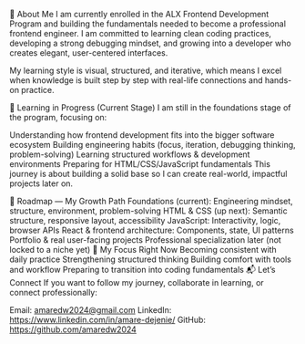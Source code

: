 🌱 About Me
I am currently enrolled in the ALX Frontend Development Program and building the fundamentals needed to become a professional frontend engineer. I am committed to learning clean coding practices, developing a strong debugging mindset, and growing into a developer who creates elegant, user-centered interfaces.

My learning style is visual, structured, and iterative, which means I excel when knowledge is built step by step with real-life connections and hands-on practice.

📌 Learning in Progress (Current Stage)
I am still in the foundations stage of the program, focusing on:

Understanding how frontend development fits into the bigger software ecosystem
Building engineering habits (focus, iteration, debugging thinking, problem-solving)
Learning structured workflows & development environments
Preparing for HTML/CSS/JavaScript fundamentals
This journey is about building a solid base so I can create real-world, impactful projects later on.

🧭 Roadmap — My Growth Path
Foundations (current):
Engineering mindset, structure, environment, problem-solving
HTML & CSS (up next):
Semantic structure, responsive layout, accessibility
JavaScript:
Interactivity, logic, browser APIs
React & frontend architecture:
Components, state, UI patterns
Portfolio & real user-facing projects
Professional specialization later (not locked to a niche yet)
🎯 My Focus Right Now
Becoming consistent with daily practice
Strengthening structured thinking
Building comfort with tools and workflow
Preparing to transition into coding fundamentals
📬 Let’s Connect
If you want to follow my journey, collaborate in learning, or connect professionally:

Email: amaredw2024@gmail.com
LinkedIn: https://www.linkedin.com/in/amare-dejenie/
GitHub: https://github.com/amaredw2024
